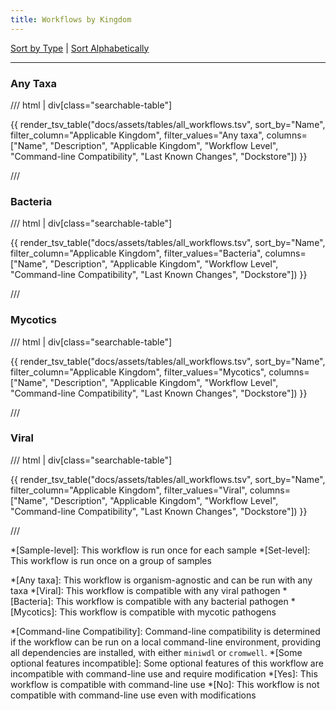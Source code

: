 ```yaml
---
title: Workflows by Kingdom
---
```


[Sort by Type](workflows_type.md) | [Sort Alphabetically](workflows_alphabetically.md)

---

### Any Taxa

/// html | div[class="searchable-table"]

{{ render_tsv_table("docs/assets/tables/all_workflows.tsv", sort_by="Name", filter_column="Applicable Kingdom", filter_values="Any taxa", columns=["Name", "Description", "Applicable Kingdom", "Workflow Level", "Command-line Compatibility", "Last Known Changes", "Dockstore"]) }}

///

### Bacteria

/// html | div[class="searchable-table"]

{{ render_tsv_table("docs/assets/tables/all_workflows.tsv", sort_by="Name", filter_column="Applicable Kingdom", filter_values="Bacteria", columns=["Name", "Description", "Applicable Kingdom", "Workflow Level", "Command-line Compatibility", "Last Known Changes", "Dockstore"]) }}

///

### Mycotics

/// html | div[class="searchable-table"]

{{ render_tsv_table("docs/assets/tables/all_workflows.tsv", sort_by="Name", filter_column="Applicable Kingdom", filter_values="Mycotics", columns=["Name", "Description", "Applicable Kingdom", "Workflow Level", "Command-line Compatibility", "Last Known Changes", "Dockstore"]) }}

///

### Viral

/// html | div[class="searchable-table"]

{{ render_tsv_table("docs/assets/tables/all_workflows.tsv", sort_by="Name", filter_column="Applicable Kingdom", filter_values="Viral", columns=["Name", "Description", "Applicable Kingdom", "Workflow Level", "Command-line Compatibility", "Last Known Changes", "Dockstore"]) }}

///

<!-- definitions for workflow type column -->
*[Sample-level]: This workflow is run once for each sample
*[Set-level]: This workflow is run once on a group of samples

<!-- definitions for taxa column -->
*[Any taxa]: This workflow is organism-agnostic and can be run with any taxa
*[Viral]: This workflow is compatible with any viral pathogen
*[Bacteria]: This workflow is compatible with any bacterial pathogen
*[Mycotics]: This workflow is compatible with mycotic pathogens

<!-- definition for command-line compatible column -->
*[Command-line Compatibility]: Command-line compatibility is determined if the workflow can be run on a local command-line environment, providing all dependencies are installed, with either `miniwdl` or `cromwell`.
*[Some optional features incompatible]: Some optional features of this workflow are incompatible with command-line use and require modification
*[Yes]: This workflow is compatible with command-line use
*[No]: This workflow is not compatible with command-line use even with modifications
